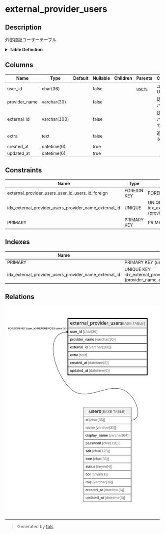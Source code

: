 # external_provider_users

## Description

外部認証ユーザーテーブル

<details>
<summary><strong>Table Definition</strong></summary>

```sql
CREATE TABLE `external_provider_users` (
  `user_id` char(36) NOT NULL,
  `provider_name` varchar(30) NOT NULL,
  `external_id` varchar(100) NOT NULL,
  `extra` text NOT NULL,
  `created_at` datetime(6) DEFAULT NULL,
  `updated_at` datetime(6) DEFAULT NULL,
  PRIMARY KEY (`user_id`,`provider_name`),
  UNIQUE KEY `idx_external_provider_users_provider_name_external_id` (`provider_name`,`external_id`),
  CONSTRAINT `external_provider_users_user_id_users_id_foreign` FOREIGN KEY (`user_id`) REFERENCES `users` (`id`) ON DELETE CASCADE ON UPDATE CASCADE
) ENGINE=InnoDB DEFAULT CHARSET=utf8mb4
```

</details>

## Columns

| Name | Type | Default | Nullable | Children | Parents | Comment |
| ---- | ---- | ------- | -------- | -------- | ------- | ------- |
| user_id | char(36) |  | false |  | [users](users.md) | ユーザーUUID |
| provider_name | varchar(30) |  | false |  |  | 認証プロバイダ名 |
| external_id | varchar(100) |  | false |  |  | 認証プロバイダ上でのID |
| extra | text |  | false |  |  | 追加データ |
| created_at | datetime(6) |  | true |  |  |  |
| updated_at | datetime(6) |  | true |  |  |  |

## Constraints

| Name | Type | Definition |
| ---- | ---- | ---------- |
| external_provider_users_user_id_users_id_foreign | FOREIGN KEY | FOREIGN KEY (user_id) REFERENCES users (id) |
| idx_external_provider_users_provider_name_external_id | UNIQUE | UNIQUE KEY idx_external_provider_users_provider_name_external_id (provider_name, external_id) |
| PRIMARY | PRIMARY KEY | PRIMARY KEY (user_id, provider_name) |

## Indexes

| Name | Definition |
| ---- | ---------- |
| PRIMARY | PRIMARY KEY (user_id, provider_name) USING BTREE |
| idx_external_provider_users_provider_name_external_id | UNIQUE KEY idx_external_provider_users_provider_name_external_id (provider_name, external_id) USING BTREE |

## Relations

![er](external_provider_users.svg)

---

> Generated by [tbls](https://github.com/k1LoW/tbls)
